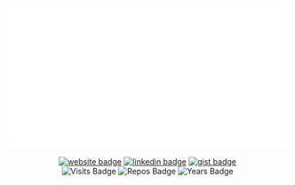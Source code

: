 <div align="center">
<a href="https://github.com/dylanlangston/dylanlangston/blob/master/dylan.svg?short_path=0" title="Click to View Source">
  <object>
  <img src="dylan.svg" alt="Dylan">
  </object>
</a>
<br/>
</div>
  
  <p></p>
  
<div align="center">

  [![website badge](https://img.shields.io/badge/dylanlangston.com-073642?style=social&logo=html5)](https://dylanlangston.com) [![linkedin badge](https://img.shields.io/badge/LinkedIn-073642?style=social&logo=linkedin)](https://www.linkedin.com/in/dylan-langston/) [![gist badge](https://img.shields.io/badge/Gist-073642?style=social&logo=github)](https://gist.github.com/dylanlangston)
  <br/>
  ![Visits Badge](https://badges.pufler.dev/visits/dylanlangston/dylanlangston) ![Repos Badge](https://badges.pufler.dev/repos/dylanlangston) ![Years Badge](https://badges.pufler.dev/years/dylanlangston)
</div>
